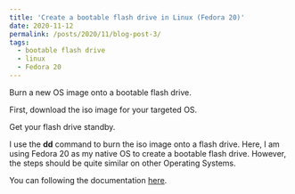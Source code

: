```yaml
---
title: 'Create a bootable flash drive in Linux (Fedora 20)'
date: 2020-11-12
permalink: /posts/2020/11/blog-post-3/
tags:
  - bootable flash drive 
  - linux
  - Fedora 20 
---
```


Burn a new OS image onto a bootable flash drive.

First, download the iso image for your targeted OS.

Get your flash drive standby.

I use the **dd** command to burn the iso image onto a flash drive.
Here, I am using Fedora 20 as my native OS to create a bootable flash drive.
However, the steps should be quite similar on other Operating Systems.

You can following the documentation [here](https://leimingyu.github.io/files/linux/Create-BootableFlashDrive-Fedora20.pdf).
